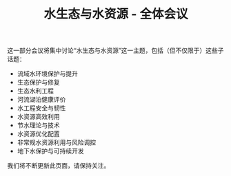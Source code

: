 ﻿---
layout: event
title: 水生态与水资源 - 全体会议
ref: plenary-water-ecology
lang: zh
parent: programmes-page
start: 2021-04-23 08:50
end: 2021-04-23 12:10
place: "待定"
---
这一部分会议将集中讨论“水生态与水资源”这一主题，包括（但不仅限于）这些子话题：

- 流域水环境保护与提升
- 生态保护与修复
- 生态水利工程
- 河流湖泊健康评价
- 水工程安全与韧性
- 水资源高效利用
- 节水理论与技术
- 水资源优化配置
- 非常规水资源利用与风险调控
- 地下水保护与可持续开发

我们将不断更新此页面，请保持关注。